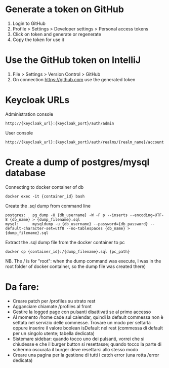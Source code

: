 # Generate a token on GitHub
1. Login to GitHub
2. Profile > Settings > Developer settings > Personal access tokens
3. Click on token and generate or regenerate
4. Copy the token for use it

# Use the GitHub token on IntelliJ
1. File > Settings > Version Control > GitHub
2. On connection https://github.com use the generated token

# Keycloak URLs
Administration console 
```
http://{keycloak_url}:{keycloak_port}/auth/admin
```
User console
```
http://{keycloak_url}:{keycloak_port}/auth/realms/{realm_name}/account
```

# Create a dump of postgres/mysql database
Connecting to docker container of db
```
docker exec -it {container_id} bash
```
Create the .sql dump from command line
```
postgres:   pg_dump -U {db_username} -W -F p --inserts --encoding=UTF-8 {db_name} > {dump_filename}.sql
mysql:      mysqldump -u {db_username} --password={db_password} --default-character-set=utf8 --no-tablespaces {db_name} > {dump_filename}.sql
```
Extract the .sql dump file from the docker container to pc
```
docker cp {container_id}:/{dump_filename}.sql {pc_path}
```
NB. The / is for "root": when the dump command was execute, I was in the root folder of docker container, so the dump file was created there)

# Da fare:
- Creare patch per /profiles su strato rest
- Agganciare chiamate /profiles al front
- Gestire la logged page con pulsanti disattivati se al primo accesso
- Al momento /home cade sul calendar, quindi la default commessa non è settata nel servizio delle commesse. Trovare un modo per settarla oppure inserire il valore boolean isDefault nel rest (commessa di default per un singolo utente; tabella dedicata)
- Sistemare sidebar: quando tocco uno dei pulsanti, vorrei che si chiudesse e che il burger button si resettasse; quando tocco la parte di schermo oscurata il burger deve resettarsi allo stesso modo
- Creare una pagina per la gestione di tutti i catch error (una rotta /error dedicata)
